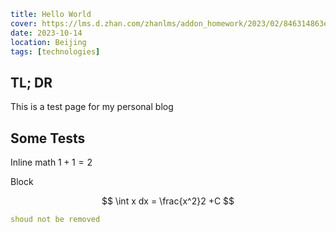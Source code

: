 ```yaml
title: Hello World
cover: https://lms.d.zhan.com/zhanlms/addon_homework/2023/02/846314863eaf7ae27fe2/kvblurred.png
date: 2023-10-14
location: Beijing
tags: [technologies]
```

## TL; DR

This is a test page for my personal blog

## Some Tests

Inline math $1+1=2$

Block

$$
\int x dx = \frac{x^2}2 +C
$$

```yaml
shoud not be removed
```

